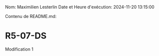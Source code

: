Nom: Maximilien Lesterlin
Date et Heure d'exécution: 2024-11-20 13:15:00

Contenu de README.md:

# R5-07-DS

Modification 1
